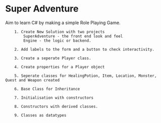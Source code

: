 # Super Adventure

Aim to learn C# by making a simple Role Playing Game.


        1. Create New Solution with two projects
            SuperAdventure - the front end look and feel
            Engine - the logic or backend.
            
        2. Add labels to the form and a button to check interactivity.
        
        3. Create a seperate Player class.
        
        4. Create properties for a Player object
        
        5. Seperate classes for HealingPotion, Item, Location, Monster, Quest and Weapon created
        
        6. Base Class for Inheritance
        
        7. Initialisation with constructors
        
        8. Constructors with derived classes.
        
        9. Classes as datatypes
        

